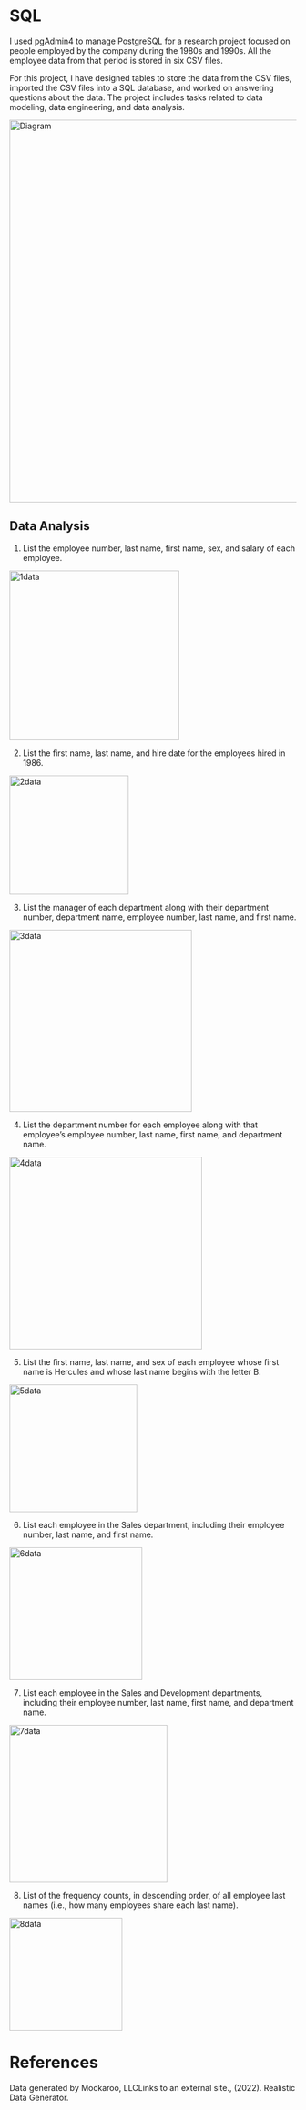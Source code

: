 # SQL

I used pgAdmin4 to manage PostgreSQL for a research project focused on people employed by the company during the 1980s and 1990s. All the employee data from that period is stored in six CSV files.

For this project, I have designed tables to store the data from the CSV files, imported the CSV files into a SQL database, and worked on answering questions about the data. The project includes tasks related to data modeling, data engineering, and data analysis.

<img width="672" alt="Diagram" src="https://github.com/MarcoN16/sql-challange/assets/150491559/1ae27174-f042-4304-a894-1f47705764d5">


## Data Analysis

1. List the employee number, last name, first name, sex, and salary of each employee.
<img width="298" alt="1data" src="https://github.com/MarcoN16/sql-challange/assets/150491559/10c3df5d-2d5a-48f9-ab08-70eb01f8f724">


2. List the first name, last name, and hire date for the employees hired in 1986.
<img width="209" alt="2data" src="https://github.com/MarcoN16/sql-challange/assets/150491559/bdd1816b-61d2-49f8-9964-e8fe90526139">


3. List the manager of each department along with their department number, department name, employee number, last name, and first name.
<img width="320" alt="3data" src="https://github.com/MarcoN16/sql-challange/assets/150491559/7b629409-2878-47c2-8cf0-585cec46284a">


4. List the department number for each employee along with that employee’s employee number, last name, first name, and department name.
<img width="338" alt="4data" src="https://github.com/MarcoN16/sql-challange/assets/150491559/6c4c84b0-3e32-43a5-8a19-108c5f6f967b">


5. List the first name, last name, and sex of each employee whose first name is Hercules and whose last name begins with the letter B.
<img width="224" alt="5data" src="https://github.com/MarcoN16/sql-challange/assets/150491559/d2a4dc3a-b22d-4004-981c-924f4ebc6519">


6. List each employee in the Sales department, including their employee number, last name, and first name.
<img width="233" alt="6data" src="https://github.com/MarcoN16/sql-challange/assets/150491559/35cc5f1d-203d-4634-87e6-b57b9518a8ef">


7. List each employee in the Sales and Development departments, including their employee number, last name, first name, and department name.
<img width="277" alt="7data" src="https://github.com/MarcoN16/sql-challange/assets/150491559/a3929c0f-3781-4ac1-87c0-ee527e9b9af0">


8. List of the frequency counts, in descending order, of all employee last names (i.e., how many employees share each last name).
<img width="198" alt="8data" src="https://github.com/MarcoN16/sql-challange/assets/150491559/92a04db2-c97e-4bdf-8fc1-5e1842a7ebcd">


# References
Data generated by Mockaroo, LLCLinks to an external site., (2022). Realistic Data Generator.



